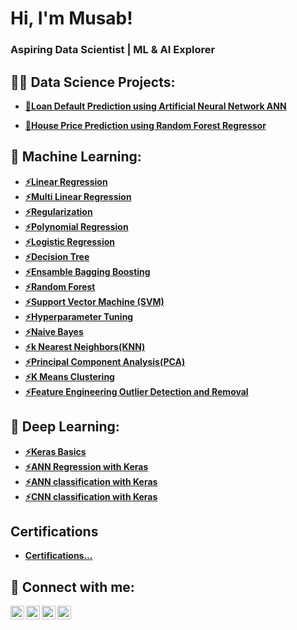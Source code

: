 <h1>Hi, I'm Musab!</h1>
<h3> Aspiring Data Scientist | ML & AI Explorer </h3>



<h2>👨‍💻 Data Science Projects:</h2>

- <b>[📌Loan Default Prediction using Artificial Neural Network ANN](https://github.com/musabhawai/Loan_Default_Prediction_using_Artificial_Neural_Network_ANN)</b>

- <b>[📌House Price Prediction using Random Forest Regressor](https://github.com/musabhawai/House_Price_Prediction_using_Random_forest_Regressor)

<h2>📂 Machine Learning:</h2>

- <b>[⚡Linear Regression](https://github.com/musabhawai/Linear_Regression)</b>
- <b>[⚡Multi Linear Regression](https://github.com/musabhawai/Multi_Linear_Regression)
- <b>[⚡Regularization](https://github.com/musabhawai/Regularization)
- <b>[⚡Polynomial Regression](https://github.com/musabhawai/polynomial_Regression)
- <b>[⚡Logistic Regression](https://github.com/musabhawai/Logistic_Regression)
- <b>[⚡Decision Tree](https://github.com/musabhawai/Decision_tree)
- <b>[⚡Ensamble Bagging Boosting](https://github.com/musabhawai/Ensamble_Bagging_Boosting)
- <b>[⚡Random Forest](https://github.com/musabhawai/Random_Forest)
- <b>[⚡Support Vector Machine (SVM)](https://github.com/musabhawai/SVM)
- <b>[⚡Hyperparameter Tuning](https://github.com/musabhawai/Hyperparameter_Tuning)
- <b>[⚡Naive Bayes](https://github.com/musabhawai/Naive_Bayes)
- <b>[⚡k Nearest Neighbors(KNN)](https://github.com/musabhawai/KNN)
- <b>[⚡Principal Component Analysis(PCA)](https://github.com/musabhawai/PCA)
- <b>[⚡K Means Clustering](https://github.com/musabhawai/K_Means)
- <b>[⚡Feature Engineering Outlier Detection and Removal](https://github.com/musabhawai/Feature_Engineering_outlier_detection_and_removal)

<h2>📂 Deep Learning:</h2>

- <b>[⚡Keras Basics](https://github.com/musabhawai/Keras_Basics)</b>
- <b>[⚡ANN Regression with Keras](https://github.com/musabhawai/ANN_for_Regression)
- <b>[⚡ANN classification with Keras](https://github.com/musabhawai/ANN_for_Classification)
- <b>[⚡CNN classification with Keras](https://github.com/musabhawai/CNN_Classification)


<h2>Certifications</h2>

- [Certifications...](https://www.youtube.com/watch?v=a83ASGn_V_s)

<h2> 🤳 Connect with me:</h2>

[<img align="left" alt="JoshMadakor | YouTube" width="22px" src="https://cdn.jsdelivr.net/npm/simple-icons@v3/icons/youtube.svg" />][youtube]
[<img align="left" alt="JoshMadakor | Twitter" width="22px" src="https://cdn.jsdelivr.net/npm/simple-icons@v3/icons/twitter.svg" />][twitter]
[<img align="left" alt="JoshMadakor | LinkedIn" width="22px" src="https://cdn.jsdelivr.net/npm/simple-icons@v3/icons/linkedin.svg" />][linkedin]
[<img align="left" alt="JoshMadakor | Instagram" width="22px" src="https://cdn.jsdelivr.net/npm/simple-icons@v3/icons/instagram.svg" />][instagram]

[twitter]: https://twitter.com/joshmadakor
[youtube]: https://www.youtube.com/c/joshmadakor
[instagram]: https://www.instagram.com/joshmadakor/
[linkedin]: https://linkedin.com/in/joshmadakor

<!--
**joshmadakor1/joshmadakor1** is a ✨ _special_ ✨ repository because its `README.md` (this file) appears on your GitHub profile.

Here are some ideas to get you started:

- 🔭 I’m currently working on ...
- 🌱 I’m currently learning ...
- 👯 I’m looking to collaborate on ...
- 🤔 I’m looking for help with ...
- 💬 Ask me about ...
- 📫 How to reach me: ...
- 😄 Pronouns: ...
- ⚡ Fun fact: ...
-->
